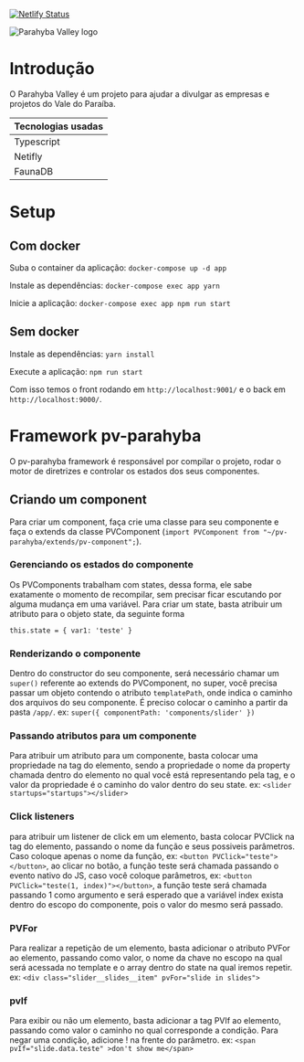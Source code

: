 [![Netlify Status](https://api.netlify.com/api/v1/badges/fd20f916-72b2-493c-8417-e14fe3ceff0f/deploy-status)](https://app.netlify.com/sites/kind-euclid-dcefd3/deploys)

![Parahyba Valley logo](https://parahybavalley.org/9ab7979ccf0ea8912cdc10d1f927085f.png)

# Introdução
O Parahyba Valley é um projeto para ajudar a divulgar as empresas e projetos do Vale do Paraíba.

|Tecnologias usadas|
|-|
|Typescript|
|Netifly|
|FaunaDB|

# Setup

## Com docker

Suba o container da aplicação:
`docker-compose up -d app`

Instale as dependências:
`docker-compose exec app yarn`

Inicie a aplicação:
`docker-compose exec app npm run start`

## Sem docker

Instale as dependências:
`yarn install`

Execute a aplicação:
`npm run start`

Com isso temos o front rodando em `http://localhost:9001/` e o back em `http://localhost:9000/`.

# Framework pv-parahyba
O pv-parahyba framework é responsável por compilar o projeto, rodar o motor de diretrizes e controlar os estados dos seus componentes.

## Criando um component
Para criar um component, faça crie uma classe para seu componente e faça o extends da classe PVComponent (`import PVComponent from "~/pv-parahyba/extends/pv-component";`).

### Gerenciando os estados do componente
Os PVComponents trabalham com states, dessa forma, ele sabe exatamente o momento de recompilar, sem precisar ficar escutando por alguma mudança em uma variável.
Para criar um state, basta atribuir um atributo para o objeto state, da seguinte forma
```
this.state = { var1: 'teste' }
```

### Renderizando o componente
Dentro do constructor do seu componente, será necessário chamar um `super()` referente ao extends do PVComponent, no super, você precisa passar um objeto contendo o atributo `templatePath`, onde indica o caminho dos arquivos do seu componente. É preciso colocar o caminho a partir da pasta `/app/`.
ex: `super({ componentPath: 'components/slider' })`

### Passando atributos para um componente
Para atribuir um atributo para um componente, basta colocar uma propriedade na tag do elemento, sendo a propriedade o nome da property chamada dentro do elemento no qual você está representando pela tag, e o valor da propriedade é o caminho do valor dentro do seu state.
ex: `<slider startups="startups"></slider>`

### Click listeners
para atribuir um listener de click em um elemento, basta colocar PVClick na tag do elemento, passando o nome da função e seus possiveis parâmetros.
Caso coloque apenas o nome da função, ex: `<button PVClick="teste"></button>`, ao clicar no botão, a função teste será chamada passando  o evento nativo do JS, caso você coloque parâmetros, ex: `<button PVClick="teste(1, index)"></button>`, a função teste será chamada passando 1 como argumento e será esperado que a variável index exista dentro do escopo do componente, pois o valor do mesmo será passado.

### PVFor
Para realizar a repetição de um elemento, basta adicionar o atributo PVFor ao elemento, passando como valor, o nome da chave no escopo na qual será acessada no template e o array dentro do state na qual iremos repetir.
ex: `<div class="slider__slides__item" pvFor="slide in slides">`

### pvIf
Para exibir ou não um elemento, basta adicionar a tag PVIf ao elemento, passando como valor o caminho no qual corresponde a condição.
Para negar uma condição, adicione ! na frente do parâmetro.
ex: `<span pvIf="slide.data.teste" >don't show me</span>`
